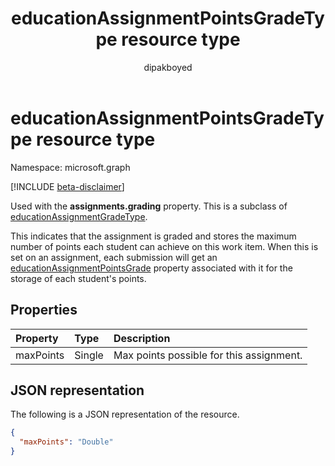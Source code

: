 ﻿---
title: "educationAssignmentPointsGradeType resource type"
description: "Used with the **assignments.grading** property. This is a subclass of educationAssignmentGradeType."
localization_priority: Normal
author: "dipakboyed"
ms.prod: "education"
doc_type: resourcePageType
---

# educationAssignmentPointsGradeType resource type

Namespace: microsoft.graph

[!INCLUDE [beta-disclaimer](../../includes/beta-disclaimer.md)]

Used with the **assignments.grading** property. This is a subclass of [educationAssignmentGradeType](educationassignmentgradetype.md).

This indicates that the assignment is graded and stores the maximum number of points each student can achieve on this work item. When this is set on an assignment, each submission will get
an [educationAssignmentPointsGrade](educationassignmentpointsgrade.md) property associated with it for the storage of each student's points.

## Properties

| Property  | Type   | Description                              |
| :-------- | :----- | :--------------------------------------- |
| maxPoints | Single | Max points possible for this assignment. |

## JSON representation

The following is a JSON representation of the resource.

<!-- {
  "blockType": "resource",
  "optionalProperties": [

  ],
  "@odata.type": "microsoft.graph.educationAssignmentPointsGradeType"
}-->

```json
{
  "maxPoints": "Double"
}

```

<!-- uuid: 8fcb5dbc-d5aa-4681-8e31-b001d5168d79
2015-10-25 14:57:30 UTC -->

<!--
{
  "type": "#page.annotation",
  "description": "educationAssignmentPointsGradeType resource",
  "keywords": "",
  "section": "documentation",
  "tocPath": "",
  "suppressions": []
}
-->
